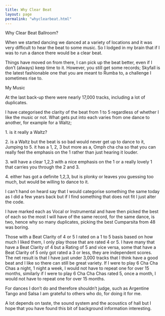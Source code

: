 ```yaml
---
title: Why Clear Beat
layout: page
permalink: "whyclearbeat.html"
---
```


<article class="grid_6">

<div class="information-header">
Why Clear Beat Ballroom?
</div>
<p>
When we started dancing we danced at a variety of locations and it was very difficult to hear the beat to some music. So I lodged in my brain that if I was to run a dance there would be a clear beat.
</p><p>Things have moved on from there, I can pick up the beat better, even if I don’t (always) keep time to it. However, you still get some records; Skyfall is the latest fashionable one that you are meant to Rumba to, a challenge I sometimes rise to.
</p>
</article>

<article class="grid_6">
<div class="information-header">
My Music
</div>
<p>
At the last back-up there were nearly 17,000 tracks, including a lot of duplicates.
</p><p>I have categorised the clarity of the beat from 1 to 5 regardless of whether I like the music or not. What gets put into each varies from one dance to another, for example for a Waltz; 
</p><p>1. is it really a Waltz?
</p><p>2. is a Waltz but the beat is so bad would never get up to dance to it,
Jumping to 5. it has a 1, 2, 3 but more as a, Omph cha cha so that you can really feel the emphasis on the 1 rather than just hearing it louder. 
</p><p>3. will have a clear 1,2,3 with a nice emphasis on the 1 or a really lovely 1 that carries you through the 2 and 3. 
</p><p>4. either has got a definite 1,2,3, but is plonky or leaves you guessing too much, but would be willing to dance to it.
</p><p>I can’t hand on heard say that I would categorise something the same today as I did a few years back but if I find something that does not fit I just alter the code.
</p><p>I have marked each as Vocal or Instrumental and have then picked the best of each so the most I will have of the same record, for the same dance,  is two, hence why so many duplicates, picking the best Cumparsita  from 48 was boring.
</p><p>Those with a Beat Clarity of 4 or 5 I rated on a 1 to 5 basis based on how much I liked them, I only play those that are rated 4 or 5. I have many that have a Beat Clarity of 4 but a Rating of 5 and vice versa, some that have a Beat Clarity of 5 only got rated a 3 or less, they are independent scores. The net result is that I have just under 3,000 tracks that I think have a good beat and I like so there can still be great variety. If I were to play 6 Cha Cha Chas a night, 1 night a week, I would not have to repeat one for over 15 months, similarly if I were to play 6 Cha Cha Chas rated 5, once a month, I would not have to repeat one for over 15 months.
</p><p>For dances I don’t do and therefore shouldn’t judge, such as Argentine Tango and Salsa I am grateful to others who do, for doing it for me.
</p><p>A lot depends on taste, the sound system and the acoustics of hall but I hope that you have found this bit of background information interesting.
</p></article>
